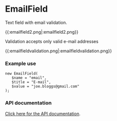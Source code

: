 # EmailField

Text field with email validation.

{{:emailfield2.png|:emailfield2.png}}

Validation accepts only valid e-mail addresses

{{:emailfieldvalidation.png|:emailfieldvalidation.png}}

### Example use

~~~ {php}
new EmailField(
   $name = "email",
   $title = "E-mail",
   $value = "joe.bloggs@gmail.com"
);
~~~
 
### API documentation
[Click here for the API documentation](http://api.silverstripe.org/trunk/forms/fields-formattedinput/EmailField.html).
